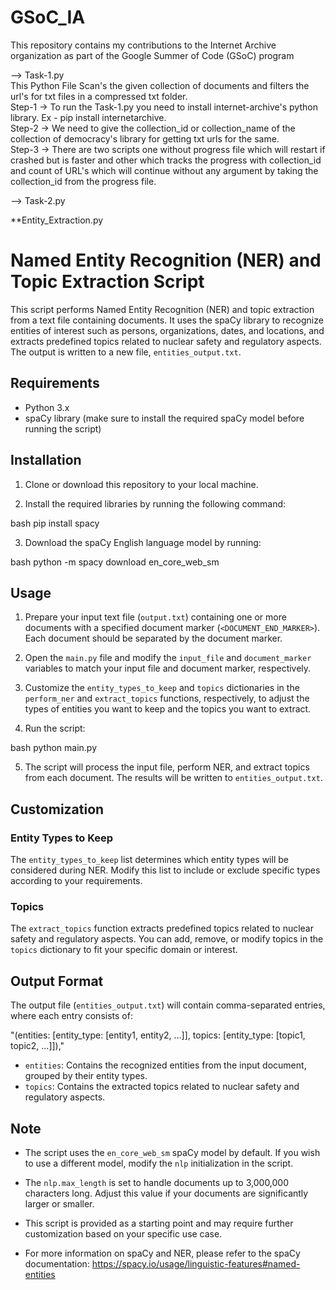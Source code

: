# GSoC_IA
This repository contains my contributions to the Internet Archive organization as part of the Google Summer of Code (GSoC) program         

--> Task-1.py                                                                                                                                         
This Python File Scan's the given collection of documents and filters the url's for txt files in a compressed txt folder.                                                  
Step-1 -> To run the Task-1.py you need to install internet-archive's python library. Ex - pip install internetarchive.                                                 
Step-2 -> We need to give the collection_id or collection_name of the collection of democracy's library for getting txt urls for the same.                        
Step-3 -> There are two scripts one without progress file which will restart if crashed but is faster and other which tracks the progress with collection_id and count of URL's           which will continue without any argument by taking the collection_id from the progress file. 

--> Task-2.py

**Entity_Extraction.py
# Named Entity Recognition (NER) and Topic Extraction Script

This script performs Named Entity Recognition (NER) and topic extraction from a text file containing documents. It uses the spaCy library to recognize entities of interest such as persons, organizations, dates, and locations, and extracts predefined topics related to nuclear safety and regulatory aspects. The output is written to a new file, `entities_output.txt`.

## Requirements

- Python 3.x
- spaCy library (make sure to install the required spaCy model before running the script)

## Installation

1. Clone or download this repository to your local machine.

2. Install the required libraries by running the following command:

bash
pip install spacy


3. Download the spaCy English language model by running:

bash
python -m spacy download en_core_web_sm


## Usage

1. Prepare your input text file (`output.txt`) containing one or more documents with a specified document marker (`<DOCUMENT_END_MARKER>`). Each document should be separated by the document marker.

2. Open the `main.py` file and modify the `input_file` and `document_marker` variables to match your input file and document marker, respectively.

3. Customize the `entity_types_to_keep` and `topics` dictionaries in the `perform_ner` and `extract_topics` functions, respectively, to adjust the types of entities you want to keep and the topics you want to extract.

4. Run the script:

bash
python main.py


5. The script will process the input file, perform NER, and extract topics from each document. The results will be written to `entities_output.txt`.

## Customization

### Entity Types to Keep

The `entity_types_to_keep` list determines which entity types will be considered during NER. Modify this list to include or exclude specific types according to your requirements.

### Topics

The `extract_topics` function extracts predefined topics related to nuclear safety and regulatory aspects. You can add, remove, or modify topics in the `topics` dictionary to fit your specific domain or interest.

## Output Format

The output file (`entities_output.txt`) will contain comma-separated entries, where each entry consists of:


"(entities: [entity_type: [entity1, entity2, ...]], topics: [entity_type: [topic1, topic2, ...]]),"


- `entities`: Contains the recognized entities from the input document, grouped by their entity types.
- `topics`: Contains the extracted topics related to nuclear safety and regulatory aspects.

## Note

- The script uses the `en_core_web_sm` spaCy model by default. If you wish to use a different model, modify the `nlp` initialization in the script.

- The `nlp.max_length` is set to handle documents up to 3,000,000 characters long. Adjust this value if your documents are significantly larger or smaller.

- This script is provided as a starting point and may require further customization based on your specific use case.

- For more information on spaCy and NER, please refer to the spaCy documentation: https://spacy.io/usage/linguistic-features#named-entities 
